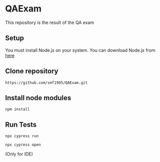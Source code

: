 # QAExam
 This repository is the result of the QA exam

## Setup
 You must install Node.js on your system. 
 You can download Node.js from [here](https://github.com/user/repo/blob/branch/other_file.md)

## Clone repository 
```
https://github.com/smf1995/QAExam.git
```
## Install node modules

```
npm install
```

## Run Tests

```
npx cypress run
```

``` 
npx cypress open 
```
(Only for IDE)
